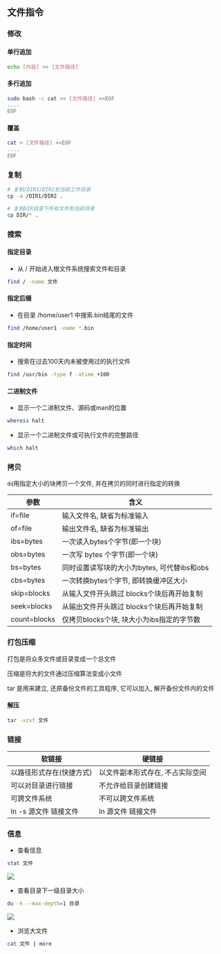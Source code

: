 <!--
 * @Description: 
 * @Version: 1.0
 * @Author: DaLao
 * @Email: dalao_li@163.com
 * @Date: 2021-01-16 17:59:34
 * @LastEditors: DaLao
 * @LastEditTime: 2022-07-03 16:03:38
-->

## 文件指令


### 修改


#### 单行追加

```sh
echo [内容] >> [文件路径]
```


#### 多行追加

```sh
sudo bash -c cat >> [文件路径] <<EOF
....
EOF
```


#### 覆盖

```sh
cat > [文件路径] <<EOF
....
EOF
```



### 复制

```sh
# 复制/DIR1/DIR2到当前工作目录
cp -a /DIR1/DIR2 .

# 复制DIR目录下所有文件到当前目录
cp DIR/* .
```



### 搜索


#### 指定目录

- 从 / 开始进入根文件系统搜索文件和目录

```sh
find / -name 文件
```


#### 指定后缀

- 在目录 /home/user1 中搜索.bin结尾的文件

```sh
find /home/user1 -name *.bin
```


#### 指定时间

- 搜索在过去100天内未被使用过的执行文件

```sh 
find /usr/bin -type f -atime +100
```


#### 二进制文件

- 显示一个二进制文件、源码或man的位置

```sh
whereis halt
```


- 显示一个二进制文件或可执行文件的完整路径

```sh
which halt
```


### 拷贝


`dd`用指定大小的块拷贝一个文件, 并在拷贝的同时进行指定的转换

| 参数         | 含义                                        |
| ------------ | ------------------------------------------- |
| if=file      | 输入文件名, 缺省为标准输入                  |
| of=file      | 输出文件名, 缺省为标准输出                  |
| ibs=bytes    | 一次读入bytes个字节(即一个块)               |
| obs=bytes    | 一次写 bytes 个字节(即一个块)               |
| bs=bytes     | 同时设置读写块的大小为bytes, 可代替ibs和obs |
| cbs=bytes    | 一次转换bytes个字节, 即转换缓冲区大小       |
| skip=blocks  | 从输入文件开头跳过 blocks个块后再开始复制   |
| seek=blocks  | 从输出文件开头跳过 blocks个块后再开始复制   |
| count=blocks | 仅拷贝blocks个块, 块大小为ibs指定的字节数   |




### 打包压缩


打包是将众多文件或目录变成一个总文件

压缩是将大的文件通过压缩算法变成小文件

tar 是用来建立, 还原备份文件的工具程序, 它可以加入, 解开备份文件内的文件


#### 解压

```sh
tar -xzvf 文件
```


### 链接


| 软链接                   | 硬链接                           |
| ------------------------ | -------------------------------- |
| 以路径形式存在(快捷方式) | 以文件副本形式存在, 不占实际空间 |
| 可以对目录进行链接       | 不允许给目录创建链接             |
| 可跨文件系统             | 不可以跨文件系统                 |
| ln -s 源文件 链接文件    | ln 源文件 链接文件               |



### 信息


- 查看信息

```sh
stat 文件
```

![](https://cdn.hurra.ltd/img/20220103004731.png)


- 查看目录下一级目录大小

```sh
du -h --max-depth=1 目录
```

![](https://cdn.hurra.ltd/img/20220103004907.png)

- 浏览大文件

```sh
cat 文件 | more
```